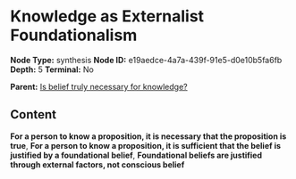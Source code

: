 # Knowledge as Externalist Foundationalism

**Node Type:** synthesis
**Node ID:** e19aedce-4a7a-439f-91e5-d0e10b5fa6fb
**Depth:** 5
**Terminal:** No

**Parent:** [Is belief truly necessary for knowledge?](is-belief-truly-necessary-for-knowledge-antithesis-9332357d-9d0e-42a0-87c0-7e41436b0c9f.md)

## Content

**For a person to know a proposition, it is necessary that the proposition is true**, **For a person to know a proposition, it is sufficient that the belief is justified by a foundational belief**, **Foundational beliefs are justified through external factors, not conscious belief**
